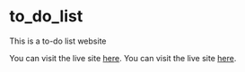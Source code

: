 # to_do_list
This is a to-do list website

You can visit the live site [here](https://irtesaam.github.io/to_do_list/).
You can visit the live site <a href="https://irtesaam.github.io/to_do_list/" target="_blank">here</a>.

